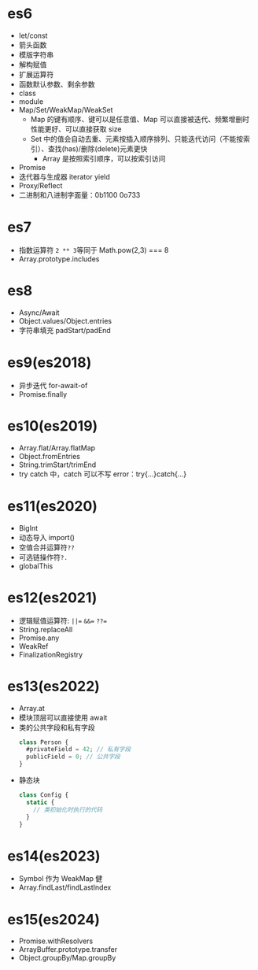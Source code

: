 # es6

- let/const
- 箭头函数
- 模版字符串
- 解构赋值
- 扩展运算符
- 函数默认参数、剩余参数
- class
- module
- Map/Set/WeakMap/WeakSet
  - Map 的键有顺序、键可以是任意值、Map 可以直接被迭代、频繁增删时性能更好、可以直接获取 size
  - Set 中的值会自动去重、元素按插入顺序排列、只能迭代访问（不能按索引）、查找(has)/删除(delete)元素更快
    - Array 是按照索引顺序，可以按索引访问
- Promise
- 迭代器与生成器 iterator yield
- Proxy/Reflect
- 二进制和八进制字面量：0b1100 0o733

# es7

- 指数运算符 `2 ** 3`等同于 Math.pow(2,3) === 8
- Array.prototype.includes

# es8

- Async/Await
- Object.values/Object.entries
- 字符串填充 padStart/padEnd

# es9(es2018)

- 异步迭代 for-await-of
- Promise.finally

# es10(es2019)

- Array.flat/Array.flatMap
- Object.fromEntries
- String.trimStart/trimEnd
- try catch 中，catch 可以不写 error：try{...}catch{...}

# es11(es2020)

- BigInt
- 动态导入 import()
- 空值合并运算符`??`
- 可选链操作符`?.`
- globalThis

# es12(es2021)

- 逻辑赋值运算符: `||=` `&&=` `??=`
- String.replaceAll
- Promise.any
- WeakRef
- FinalizationRegistry

# es13(es2022)

- Array.at
- 模块顶层可以直接使用 await
- 类的公共字段和私有字段
  ```js
  class Person {
    #privateField = 42; // 私有字段
    publicField = 0; // 公共字段
  }
  ```
- 静态块
  ```js
  class Config {
    static {
      // 类初始化时执行的代码
    }
  }
  ```

# es14(es2023)

- Symbol 作为 WeakMap 健
- Array.findLast/findLastIndex

# es15(es2024)

- Promise.withResolvers
- ArrayBuffer.prototype.transfer
- Object.groupBy/Map.groupBy
